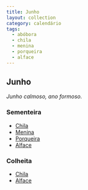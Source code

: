 ```yaml
---
title: Junho
layout: collection
category: calendário
tags:
  - abóbora
  - chila
  - menina
  - porqueira
  - alface
---
```


## Junho

_Junho calmoso, ano formoso._

### Sementeira

* [Chila][1]
* [Menina][1]
* [Porqueira][1]
* [Alface][2]

### Colheita

* [Chila][1]
* [Alface][2]

[1]: {{site.url}}/culturas/abobora/
[2]: {{site.url}}/culturas/alface/
